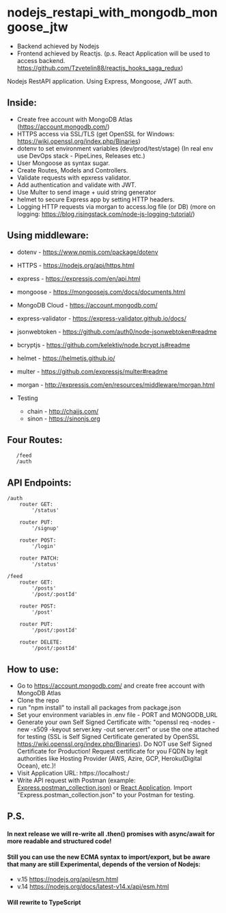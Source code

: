 # nodejs_restapi_with_mongodb_mongoose_jtw
- Backend achieved by Nodejs
- Frontend achieved by Reactjs. (p.s. React Application will be used to access backend. https://github.com/Tzvetelin88/reactjs_hooks_saga_redux)

Nodejs RestAPI application. Using Express, Mongoose, JWT auth. 

## Inside:

 - Crеate free account with MongoDB Atlas (https://account.mongodb.com/)
 - HTTPS access via SSL/TLS (get OpenSSL for Windows: https://wiki.openssl.org/index.php/Binaries)
 - dotenv to set environment variables (dev/prod/test/stage) (In real env use DevOps stack - PipeLines, Releases etc.)
 - User Mongoose as syntax sugar.
 - Create Routes, Models and Controllers.
 - Validate requests with epxress validator.
 - Add authentication and validate with JWT.
 - Use Multer to send image + uuid string generator
 - helmet to secure Express app by setting HTTP headers.
 - Logging HTTP requests via morgan to access.log file (or DB) (more on logging: https://blog.risingstack.com/node-js-logging-tutorial/)

## Using middleware: 

 -  dotenv			  - https://www.npmjs.com/package/dotenv
 -  HTTPS			  - https://nodejs.org/api/https.html
 -  express           - https://expressjs.com/en/api.html
 -  mongoose          - https://mongoosejs.com/docs/documents.html
 -  MongoDB Cloud     - https://account.mongodb.com/
 -  express-validator - https://express-validator.github.io/docs/   
 -  jsonwebtoken      - https://github.com/auth0/node-jsonwebtoken#readme
 -  bcryptjs		  - https://github.com/kelektiv/node.bcrypt.js#readme
 -  helmet		  	  - https://helmetjs.github.io/
 -  multer		  	  - https://github.com/expressjs/multer#readme
 -  morgan		      - http://expressjs.com/en/resources/middleware/morgan.html

 - Testing 
	- chain 		  - http://chaijs.com/
	- sinon 		  - https://sinonjs.org

## Four Routes: 
``` 
   /feed
   /auth 
```

## API Endpoints:
```
/auth
	router GET:
		'/status'

	router PUT:
		'/signup'

	router POST:
		'/login'

	router PATCH:
		'/status'

/feed
	router GET: 
		'/posts'
		'/post/:postId'
		
	router POST: 
		'/post'
		
	router PUT:
		'/post/:postId'

	router DELETE:
		'/post/:postId'
```


## How to use:
 - Go to https://account.mongodb.com/ and crеate free account with MongoDB Atlas
 - Clone the repo
 - run "npm install" to install all packages from package.json
 - Set your environment variables in .env file - PORT and MONGODB_URL
 - Generate your own Self Signed Certificate with: "openssl req -nodes -new -x509 -keyout server.key -out server.cert" or use the one attached for testing (SSL is Self 	Signed Certificate generated by OpenSSL https://wiki.openssl.org/index.php/Binaries).
 	 Do NOT use Self Signed Certificate for Production! Request certificate for you FQDN by legit authorities like Hosting Provider (AWS, Azire, GCP, Heroku(Digital Ocean), etc.)!
 - Visit Application URL: https://localhost:<PORT>/  
 - Write API request with Postman (example: [Express.postman_collection.json](https://github.com/Tzvetelin88/nodejs_restapi_express_mongodb_mongoose_jtw/blob/main/Express.postman_collection.json)) or [React Application](https://github.com/Tzvetelin88/reactjs_hooks_saga_redux).
   Import "Express.postman_collection.json" to your Postman for testing.


## P.S.
#### In next release we will re-write all .then() promises with async/await for more readable and structured code!
#### Still you can use the new ECMA syntax to import/export, but be aware that many are still Experimental, depends of the version of Nodejs:
 - v.15 https://nodejs.org/api/esm.html
 - v.14 https://nodejs.org/docs/latest-v14.x/api/esm.html

#### Will rewrite to TypeScript
